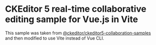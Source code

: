 # CKEditor 5 real-time collaborative editing sample for Vue.js in Vite

This sample was taken from [@ckeditor/ckeditor5-collaboration-samples](https://github.com/ckeditor/ckeditor5-collaboration-samples/tree/master/real-time-collaboration-for-vue) and then modified to use Vite instead of Vue CLI.


